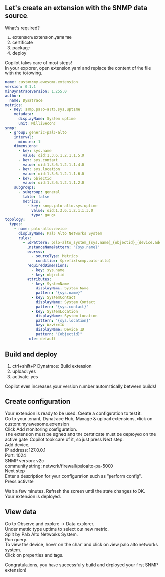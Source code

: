## Let's create an extension with the SNMP data source.

What's required?  
1. extension/extension.yaml file
2. certificate
3. package
4. deploy

Copilot takes care of most steps!  
In your explorer, open extension.yaml and replace the content of the file with the following.

```yaml
name: custom:my.awesome.extension
version: 0.1.1
minDynatraceVersion: 1.255.0
author:
  name: Dynatrace
metrics:
  - key: snmp.palo-alto.sys.uptime
    metadata:
      displayName: System uptime
      unit: MilliSecond
snmp:
  - group: generic-palo-alto
    interval: 
      minutes: 1
    dimensions:
      - key: sys.name
        value: oid:1.3.6.1.2.1.1.5.0
      - key: sys.contact
        value: oid:1.3.6.1.2.1.1.4.0
      - key: sys.location
        value: oid:1.3.6.1.2.1.1.6.0
      - key: objectid
        value: oid:1.3.6.1.2.1.1.2.0
    subgroups:
      - subgroup: general
        table: false
        metrics:
          - key: snmp.palo-alto.sys.uptime
            value: oid:1.3.6.1.2.1.1.3.0
            type: gauge
topology:
  types:
    - name: palo-alto:device
      displayName: Palo Alto Networks System
      rules:
        - idPattern: palo-alto_system_{sys.name}_{objectid}_{device.address}
          instanceNamePattern: "{sys.name}"
          sources:
            - sourceType: Metrics
              condition: $prefix(snmp.palo-alto)
          requiredDimensions:
            - key: sys.name
            - key: objectid
          attributes:
            - key: SystemName
              displayName: System Name
              pattern: "{sys.name}"
            - key: SystemContact
              displayName: System Contact
              pattern: "{sys.contact}"
            - key: SystemLocation
              displayName: System Location
              pattern: "{sys.location}"
            - key: DeviceID
              displayName: Device ID
              pattern: "{objectid}"
          role: default
```

## Build and deploy
1. ctrl+shift+P Dynatrace: Build extension
2. upload: yes
3. activate: yes

Copilot even increases your version number automatically between builds!

## Create configuration
Your extension is ready to be used. Create a configuration to test it.  
Go to your tenant, Dynatrace Hub, Manage & upload extensions, click on custom:my.awesome.extension  
Click Add monitoring configuration.  
The extension must be signed and the certificate must be deployed on the active gate. Copilot took care of it, so just press Next step.  
Add device.  
IP address: 127.0.0.1  
Port: 1024  
SNMP version: v2c  
community string: network/firewall/paloalto-pa-5000  
Next step  
Enter a description for your configuration such as "perform config".  
Press activate

Wait a few minutes. Refresh the screen until the state changes to OK.  
Your extension is deployed.

## View data
Go to Observe and explore -> Data explorer.  
Under metric type uptime to select our new metric.  
Split by Palo Alto Networks System.  
Run query.  
To view the device, hover on the chart and click on view palo alto networks system.  
Click on properties and tags.  

Congratulations, you have successfully build and deployed your first SNMP extension!  

     


